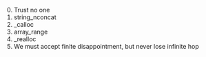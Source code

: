 0. Trust no one
1. string_nconcat
2. _calloc
3. array_range
4. _realloc
5. We must accept finite disappointment, but never lose infinite hop

